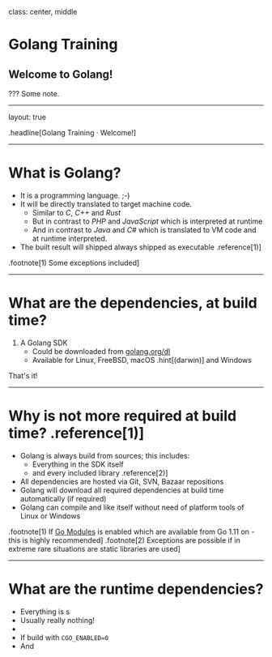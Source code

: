 class: center, middle

# Golang Training

## Welcome to Golang!

???
Some note.

---

layout: true

.headline[Golang Training · Welcome!]

---

# What is Golang?

* It is a programming language. ;-)
* It will be directly translated to target machine code.
  * Similar to _C_, _C++_ and _Rust_
  * But in contrast to _PHP_ and _JavaScript_ which is interpreted at runtime
  * And in contrast to _Java_ and _C#_ which is translated to VM code and at runtime interpreted.
* The built result will shipped always shipped as executable .reference[1)]

.footnote[1) Some exceptions included]

---

# What are the dependencies, at build time?

1. A Golang SDK
   * Could be downloaded from [golang.org/dl](https://golang.org/dl/)
   * Available for Linux, FreeBSD, macOS .hint[(darwin)] and Windows

That's it!

---

# Why is not more required at build time? .reference[1)]

* Golang is always build from sources; this includes:
  * Everything in the SDK itself
  * and every included library .reference[2)]
* All dependencies are hosted via Git, SVN, Bazaar repositions
* Golang will download all required dependencies at build time automatically (if required)
* Golang can compile and like itself without need of platform tools of Linux or Windows

.footnote[1) If [Go Modules](https://github.com/golang/go/wiki/Modules) is enabled which are available from Go 1.11 on - this is highly recommended]
.footnote[2) Exceptions are possible if in extreme rare situations are static libraries are used]

---

# What are the runtime dependencies?

* Everything is s
* Usually really nothing!
*
* If build with `CGO_ENABLED=0`
* And
